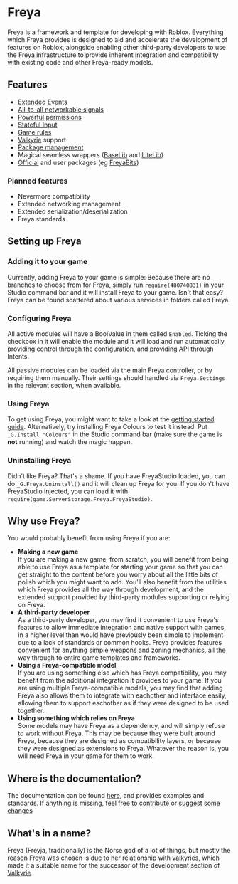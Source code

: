 # Freya

Freya is a framework and template for developing with Roblox. Everything which Freya provides is designed to aid and accelerate the development of features on Roblox, alongside enabling other third-party developers to use the Freya infrastructure to provide inherent integration and compatibility with existing code and other Freya-ready models.

## Features

- [Extended Events](https://docs.crescentcode.net/Freya/Components/Events)
- [All-to-all networkable signals](https://docs.crescentcode.net/Freya/Components/Intents)
- [Powerful permissions](https://docs.crescentcode.net/Freya/Components/Permissions)
- [Stateful Input](https://docs.crescentcode.net/Freya/Components/Input)
- [Game rules](https://github.com/CrescentCode/Freya/blob/master/Components/Shared/Rules.mod.moon)
- [Valkyrie](https://docs.crescentcode.net/Valkyrie) support
- [Package management](https://docs.crescentcode.net/Freya/Core/Vulcan)
- Magical seamless wrappers ([BaseLib](https://docs.crescentcode.net/Freya/Libraries) and [LiteLib](https://docs.crescentcode.net/Freya/LiteLibraries))
- [Official](https://github.com/CrescentCode/FreyaPackages) and user packages (eg [FreyaBits](https://github.com/eLunate/FreyaBits/))

### Planned features

- Nevermore compatibility
- Extended networking management
- Extended serialization/deserialization
- Freya standards

## Setting up Freya

### Adding it to your game

Currently, adding Freya to your game is simple: Because there are no branches to choose from for Freya, simply run `require(480740831)` in your Studio command bar and it will install Freya to your game. Isn't that easy? Freya can be found scattered about various services in folders called Freya.

### Configuring Freya

All active modules will have a BoolValue in them called `Enabled`. Ticking the checkbox in it will enable the module and it will load and run automatically, providing control through the configuration, and providing API through Intents.

All passive modules can be loaded via the main Freya controller, or by requiring them manually. Their settings should handled via `Freya.Settings` in the relevant section, when available.

### Using Freya

To get using Freya, you might want to take a look at the [getting started guide](https://docs.crescentcode.net/Freya/Examples/GettingStarted). Alternatively, try installing Freya Colours to test it instead: Put `_G.Install "Colours"` in the Studio command bar (make sure the game is **not** running) and watch the magic happen.

### Uninstalling Freya

Didn't like Freya? That's a shame. If you have FreyaStudio loaded, you can do `_G.Freya.Uninstall()` and it will clean up Freya for you. If you don't have FreyaStudio injected, you can load it with `require(game.ServerStorage.Freya.FreyaStudio)`.

## Why use Freya?

You would probably benefit from using Freya if you are:

- **Making a new game**<br>
  If you are making a new game, from scratch, you will benefit from being able to use Freya as a template for starting your game so that you can get straight to the content before you worry about all the little bits of polish which you might want to add. You'll also benefit from the utilities which Freya provides all the way through development, and the extended support provided by third-party modules supporting or relying on Freya.
- **A third-party developer**<br>
  As a third-party developer, you may find it convenient to use Freya's features to allow immediate integration and native support with games, in a higher level than would have previously been simple to implement due to a lack of standards or common hooks. Freya provides features convenient for anything simple weapons and zoning mechanics, all the way through to entire game templates and frameworks.
- **Using a Freya-compatible model**<br>
  If you are using something else which has Freya compatibility, you may benefit from the additional integration it provides to your game. If you are using multiple Freya-compatible models, you may find that adding Freya also allows them to integrate with eachother and interface easily, allowing them to support eachother as if they were designed to be used together.
- **Using something which relies on Freya**<br>
  Some models may have Freya as a dependency, and will simply refuse to work without Freya. This may be because they were built around Freya, because they are designed as compatibility layers, or because they were designed as extensions to Freya. Whatever the reason is, you will need Freya in your game for them to work.
  
## Where is the documentation?
The documentation can be found [here](https://docs.crescentcode.net/Freya), and provides examples and standards. If anything is missing, feel free to [contribute](https://github.com/CrescentCode/Enchiridion/tree/master/site/Freya) or [suggest some changes](https://github.com/CrescentCode/Enchiridion/issues)

## What's in a name?

Freya (Freyja, traditionally) is the Norse god of a lot of things, but mostly the reason Freya was chosen is due to her relationship with valkyries, which made it a suitable name for the successor of the development section of [Valkyrie](https://github.com/CrescentCode/ValkyrieFramework)
